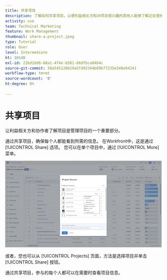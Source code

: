 ```yaml
---
title: 共享项目
description: 了解如何共享项目，以便利益相关方和对项目感兴趣的其他人能够了解正在使用完成的工作 [!DNL  Workfront].
activity: use
team: Technical Marketing
feature: Work Management
thumbnail: share-a-project.jpeg
type: Tutorial
role: User
level: Intermediate
kt: 10148
exl-id: 22bd2dd6-68a1-4f4e-b581-66dfbca0464c
source-git-commit: 58a545120b29a5f492344b89b77235e548e94241
workflow-type: tm+mt
source-wordcount: '0'
ht-degree: 0%

---
```


# 共享项目

让利益相关方和协作者了解项目是管理项目的一个重要部分。

通过共享项目，确保每个人都能看到所需的信息。 在Workfront中，这是通过 [!UICONTROL Share] 选项。 您可以在单个项目中，通过 [!UICONTROL More] 菜单。

![“项目访问”窗口](assets/planner-fund-share-project-smaller.png)

或者，您也可以从 [!UICONTROL Projects] 页面，方法是选择项目并单击 [!UICONTROL Share] 按钮。

通过共享项目，参与的每个人都可以在需要时查看项目信息。

<!---
Learn More Icon
Share permissions on objects
Share a project
--->
